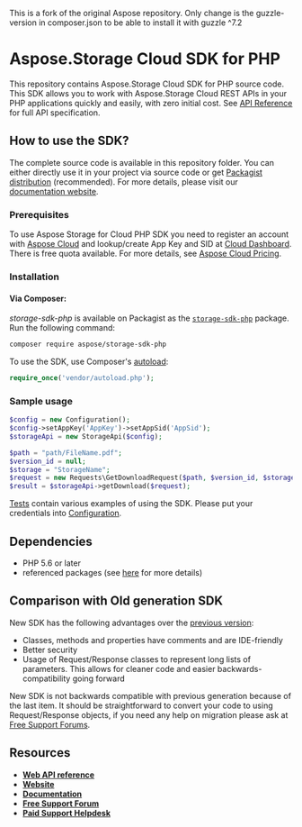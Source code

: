 This is a fork of the original Aspose repository.
Only change is the guzzle-version in composer.json to be able to install it with guzzle ^7.2

# Aspose.Storage Cloud SDK for PHP
This repository contains Aspose.Storage Cloud SDK for PHP source code. This SDK allows you to work with Aspose.Storage Cloud REST APIs in your PHP applications quickly and easily, with zero initial cost.
See [API Reference](https://apireference.aspose.cloud/storage/) for full API specification.

## How to use the SDK?
The complete source code is available in this repository folder. You can either directly use it in your project via source code or get [Packagist distribution](https://packagist.org/packages/aspose/storage-sdk-php) (recommended). For more details, please visit our [documentation website](https://docs.aspose.cloud/display/storagecloud/Available+SDKs).

### Prerequisites

To use Aspose Storage for Cloud PHP SDK you need to register an account with [Aspose Cloud](https://www.aspose.cloud/) and lookup/create App Key and SID at [Cloud Dashboard](https://dashboard.aspose.cloud/#/apps). There is free quota available. For more details, see [Aspose Cloud Pricing](https://purchase.aspose.cloud/pricing).

### Installation

#### Via Composer:
*storage-sdk-php* is available on Packagist as the
[`storage-sdk-php`](https://packagist.org/packages/aspose/storage-sdk-php) package. Run the following command:
```bash
composer require aspose/storage-sdk-php
```

To use the SDK, use Composer's [autoload](https://getcomposer.org/doc/00-intro.md#autoloading):

```php
require_once('vendor/autoload.php');
```

### Sample usage

```php
$config = new Configuration();
$config->setAppKey('AppKey')->setAppSid('AppSid');
$storageApi = new StorageApi($config);

$path = "path/FileName.pdf";
$version_id = null;
$storage = "StorageName";
$request = new Requests\GetDownloadRequest($path, $version_id, $storage);
$result = $storageApi->getDownload($request);
```
      
[Tests](tests/Aspose/Storage) contain various examples of using the SDK.
Please put your credentials into [Configuration](src/Aspose/Storage/Configuration.php).

## Dependencies
- PHP 5.6 or later
- referenced packages (see [here](composer.json) for more details)

## Comparison with Old generation SDK
New SDK has the following advantages over the [previous version](https://github.com/aspose-storage/Aspose.Storage-for-Cloud):
+ Classes, methods and properties have comments and are IDE-friendly
+ Better security
+ Usage of Request/Response classes to represent long lists of parameters. This allows for cleaner code and easier backwards-compatibility going forward

New SDK is not backwards compatible with previous generation because of the last item. It should be straightforward to convert your code to using Request/Response objects, if you need any help on migration please ask at [Free Support Forums](https://forum.aspose.cloud/).

## Resources
+ [**Web API reference**](https://apireference.aspose.cloud/storage/)
+ [**Website**](https://www.aspose.cloud/)
+ [**Documentation**](https://docs.aspose.cloud/display/storagecloud/Home)
+ [**Free Support Forum**](https://forum.aspose.cloud/c/storage)
+ [**Paid Support Helpdesk**](https://helpdesk.aspose.cloud/)
